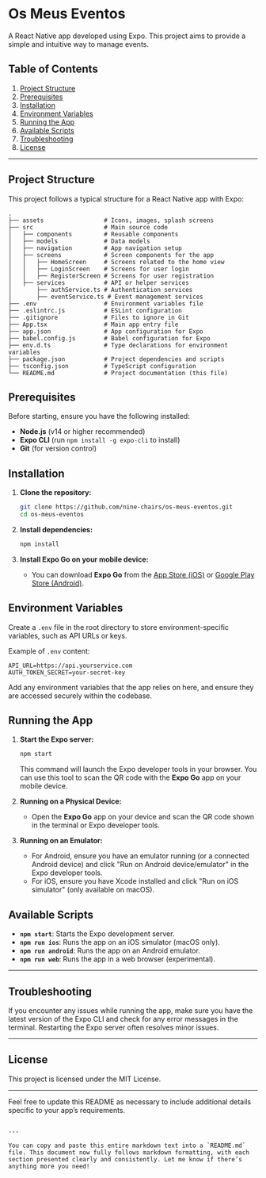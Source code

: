 # Os Meus Eventos

A React Native app developed using Expo. This project aims to provide a simple and intuitive way to manage events.

## Table of Contents

1. [Project Structure](#project-structure)
2. [Prerequisites](#prerequisites)
3. [Installation](#installation)
4. [Environment Variables](#environment-variables)
5. [Running the App](#running-the-app)
6. [Available Scripts](#available-scripts)
7. [Troubleshooting](#troubleshooting)
8. [License](#license)

---

## Project Structure

This project follows a typical structure for a React Native app with Expo:

```plaintext
.
├── assets                 # Icons, images, splash screens
├── src                    # Main source code
│   ├── components         # Reusable components
│   ├── models             # Data models
│   ├── navigation         # App navigation setup
│   ├── screens            # Screen components for the app
│   │   ├── HomeScreen     # Screens related to the home view
│   │   ├── LoginScreen    # Screens for user login
│   │   ├── RegisterScreen # Screens for user registration
│   ├── services           # API or helper services
│       ├── authService.ts # Authentication services
│       ├── eventService.ts # Event management services
├── .env                   # Environment variables file
├── .eslintrc.js           # ESLint configuration
├── .gitignore             # Files to ignore in Git
├── App.tsx                # Main app entry file
├── app.json               # App configuration for Expo
├── babel.config.js        # Babel configuration for Expo
├── env.d.ts               # Type declarations for environment variables
├── package.json           # Project dependencies and scripts
├── tsconfig.json          # TypeScript configuration
└── README.md              # Project documentation (this file)
```

## Prerequisites

Before starting, ensure you have the following installed:

- **Node.js** (v14 or higher recommended)
- **Expo CLI** (run `npm install -g expo-cli` to install)
- **Git** (for version control)

## Installation

1. **Clone the repository:**

   ```bash
   git clone https://github.com/nine-chairs/os-meus-eventos.git
   cd os-meus-eventos
   ```

2. **Install dependencies:**

   ```bash
   npm install
   ```

3. **Install Expo Go on your mobile device:**

   - You can download **Expo Go** from the [App Store (iOS)](https://apps.apple.com/app/expo-go/id982107779) or [Google Play Store (Android)](https://play.google.com/store/apps/details?id=host.exp.exponent).

## Environment Variables

Create a `.env` file in the root directory to store environment-specific variables, such as API URLs or keys.

Example of `.env` content:

```plaintext
API_URL=https://api.yourservice.com
AUTH_TOKEN_SECRET=your-secret-key
```

Add any environment variables that the app relies on here, and ensure they are accessed securely within the codebase.

## Running the App

1. **Start the Expo server:**

   ```bash
   npm start
   ```

   This command will launch the Expo developer tools in your browser. You can use this tool to scan the QR code with the **Expo Go** app on your mobile device.

2. **Running on a Physical Device:**

   - Open the **Expo Go** app on your device and scan the QR code shown in the terminal or Expo developer tools.

3. **Running on an Emulator:**

   - For Android, ensure you have an emulator running (or a connected Android device) and click "Run on Android device/emulator" in the Expo developer tools.
   - For iOS, ensure you have Xcode installed and click "Run on iOS simulator" (only available on macOS).

## Available Scripts

- **`npm start`**: Starts the Expo development server.
- **`npm run ios`**: Runs the app on an iOS simulator (macOS only).
- **`npm run android`**: Runs the app on an Android emulator.
- **`npm run web`**: Runs the app in a web browser (experimental).

---

## Troubleshooting

If you encounter any issues while running the app, make sure you have the latest version of the Expo CLI and check for any error messages in the terminal. Restarting the Expo server often resolves minor issues.

---

## License

This project is licensed under the MIT License.

---

Feel free to update this README as necessary to include additional details specific to your app’s requirements.

```

---

You can copy and paste this entire markdown text into a `README.md` file. This document now fully follows markdown formatting, with each section presented clearly and consistently. Let me know if there’s anything more you need!
```
